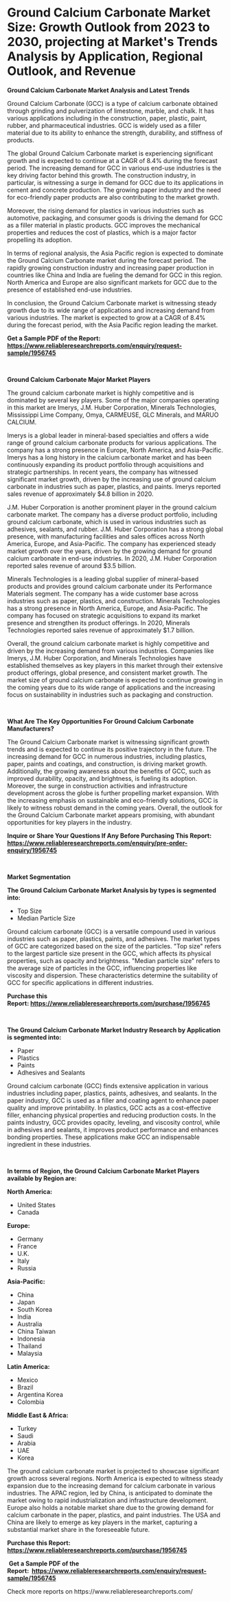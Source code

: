 <p><h1>Ground Calcium Carbonate Market Size: Growth Outlook from 2023 to 2030, projecting at Market's Trends Analysis by Application, Regional Outlook, and Revenue</h1></p><p><strong>Ground Calcium Carbonate Market Analysis and Latest Trends</strong></p>
<p><p>Ground Calcium Carbonate (GCC) is a type of calcium carbonate obtained through grinding and pulverization of limestone, marble, and chalk. It has various applications including in the construction, paper, plastic, paint, rubber, and pharmaceutical industries. GCC is widely used as a filler material due to its ability to enhance the strength, durability, and stiffness of products.</p><p>The global Ground Calcium Carbonate market is experiencing significant growth and is expected to continue at a CAGR of 8.4% during the forecast period. The increasing demand for GCC in various end-use industries is the key driving factor behind this growth. The construction industry, in particular, is witnessing a surge in demand for GCC due to its applications in cement and concrete production. The growing paper industry and the need for eco-friendly paper products are also contributing to the market growth.</p><p>Moreover, the rising demand for plastics in various industries such as automotive, packaging, and consumer goods is driving the demand for GCC as a filler material in plastic products. GCC improves the mechanical properties and reduces the cost of plastics, which is a major factor propelling its adoption.</p><p>In terms of regional analysis, the Asia Pacific region is expected to dominate the Ground Calcium Carbonate market during the forecast period. The rapidly growing construction industry and increasing paper production in countries like China and India are fueling the demand for GCC in this region. North America and Europe are also significant markets for GCC due to the presence of established end-use industries.</p><p>In conclusion, the Ground Calcium Carbonate market is witnessing steady growth due to its wide range of applications and increasing demand from various industries. The market is expected to grow at a CAGR of 8.4% during the forecast period, with the Asia Pacific region leading the market.</p></p>
<p><strong>Get a Sample PDF of the Report:&nbsp; <a href="https://www.reliableresearchreports.com/enquiry/request-sample/1956745">https://www.reliableresearchreports.com/enquiry/request-sample/1956745</a></strong></p>
<p>&nbsp;</p>
<p><strong>Ground Calcium Carbonate Major Market Players</strong></p>
<p><p>The ground calcium carbonate market is highly competitive and is dominated by several key players. Some of the major companies operating in this market are Imerys, J.M. Huber Corporation, Minerals Technologies, Mississippi Lime Company, Omya, CARMEUSE, GLC Minerals, and MARUO CALCIUM.</p><p>Imerys is a global leader in mineral-based specialties and offers a wide range of ground calcium carbonate products for various applications. The company has a strong presence in Europe, North America, and Asia-Pacific. Imerys has a long history in the calcium carbonate market and has been continuously expanding its product portfolio through acquisitions and strategic partnerships. In recent years, the company has witnessed significant market growth, driven by the increasing use of ground calcium carbonate in industries such as paper, plastics, and paints. Imerys reported sales revenue of approximately $4.8 billion in 2020.</p><p>J.M. Huber Corporation is another prominent player in the ground calcium carbonate market. The company has a diverse product portfolio, including ground calcium carbonate, which is used in various industries such as adhesives, sealants, and rubber. J.M. Huber Corporation has a strong global presence, with manufacturing facilities and sales offices across North America, Europe, and Asia-Pacific. The company has experienced steady market growth over the years, driven by the growing demand for ground calcium carbonate in end-use industries. In 2020, J.M. Huber Corporation reported sales revenue of around $3.5 billion.</p><p>Minerals Technologies is a leading global supplier of mineral-based products and provides ground calcium carbonate under its Performance Materials segment. The company has a wide customer base across industries such as paper, plastics, and construction. Minerals Technologies has a strong presence in North America, Europe, and Asia-Pacific. The company has focused on strategic acquisitions to expand its market presence and strengthen its product offerings. In 2020, Minerals Technologies reported sales revenue of approximately $1.7 billion.</p><p>Overall, the ground calcium carbonate market is highly competitive and driven by the increasing demand from various industries. Companies like Imerys, J.M. Huber Corporation, and Minerals Technologies have established themselves as key players in this market through their extensive product offerings, global presence, and consistent market growth. The market size of ground calcium carbonate is expected to continue growing in the coming years due to its wide range of applications and the increasing focus on sustainability in industries such as packaging and construction.</p></p>
<p>&nbsp;</p>
<p><strong>What Are The Key Opportunities For Ground Calcium Carbonate Manufacturers?</strong></p>
<p><p>The Ground Calcium Carbonate market is witnessing significant growth trends and is expected to continue its positive trajectory in the future. The increasing demand for GCC in numerous industries, including plastics, paper, paints and coatings, and construction, is driving market growth. Additionally, the growing awareness about the benefits of GCC, such as improved durability, opacity, and brightness, is fueling its adoption. Moreover, the surge in construction activities and infrastructure development across the globe is further propelling market expansion. With the increasing emphasis on sustainable and eco-friendly solutions, GCC is likely to witness robust demand in the coming years. Overall, the outlook for the Ground Calcium Carbonate market appears promising, with abundant opportunities for key players in the industry.</p></p>
<p><strong>Inquire or Share Your Questions If Any Before Purchasing This Report: <a href="https://www.reliableresearchreports.com/enquiry/pre-order-enquiry/1956745">https://www.reliableresearchreports.com/enquiry/pre-order-enquiry/1956745</a></strong></p>
<p>&nbsp;</p>
<p><strong>Market Segmentation</strong></p>
<p><strong>The Ground Calcium Carbonate Market Analysis by types is segmented into:</strong></p>
<p><ul><li>Top Size</li><li>Median Particle Size</li></ul></p>
<p><p>Ground calcium carbonate (GCC) is a versatile compound used in various industries such as paper, plastics, paints, and adhesives. The market types of GCC are categorized based on the size of the particles. "Top size" refers to the largest particle size present in the GCC, which affects its physical properties, such as opacity and brightness. "Median particle size" refers to the average size of particles in the GCC, influencing properties like viscosity and dispersion. These characteristics determine the suitability of GCC for specific applications in different industries.</p></p>
<p><strong>Purchase this Report:&nbsp;<a href="https://www.reliableresearchreports.com/purchase/1956745">https://www.reliableresearchreports.com/purchase/1956745</a></strong></p>
<p>&nbsp;</p>
<p><strong>The Ground Calcium Carbonate Market Industry Research by Application is segmented into:</strong></p>
<p><ul><li>Paper</li><li>Plastics</li><li>Paints</li><li>Adhesives and Sealants</li></ul></p>
<p><p>Ground calcium carbonate (GCC) finds extensive application in various industries including paper, plastics, paints, adhesives, and sealants. In the paper industry, GCC is used as a filler and coating agent to enhance paper quality and improve printability. In plastics, GCC acts as a cost-effective filler, enhancing physical properties and reducing production costs. In the paints industry, GCC provides opacity, leveling, and viscosity control, while in adhesives and sealants, it improves product performance and enhances bonding properties. These applications make GCC an indispensable ingredient in these industries.</p></p>
<p>&nbsp;</p>
<p><strong>In terms of Region, the Ground Calcium Carbonate Market Players available by Region are:</strong></p>
<p>
    <p> <strong> North America: </strong>
        <ul>
            <li>United States</li>
            <li>Canada</li>
        </ul>
        </p> 
    <p> <strong> Europe: </strong>
        <ul>
            <li>Germany</li>
            <li>France</li>
            <li>U.K.</li>
            <li>Italy</li>
            <li>Russia</li>
        </ul>
        </p> 
    <p> <strong> Asia-Pacific: </strong>
        <ul>
            <li>China</li>
            <li>Japan</li>
            <li>South Korea</li>
            <li>India</li>
            <li>Australia</li>
            <li>China Taiwan</li>
            <li>Indonesia</li>
            <li>Thailand</li>
            <li>Malaysia</li>
        </ul>
        </p> 
    <p> <strong> Latin America: </strong>
        <ul>
            <li>Mexico</li>
            <li>Brazil</li>
            <li>Argentina Korea</li>
            <li>Colombia</li>
        </ul>
        </p> 
    <p> <strong> Middle East & Africa: </strong>
        <ul>
            <li>Turkey</li>
            <li>Saudi</li>
            <li>Arabia</li>
            <li>UAE</li>
            <li>Korea</li>
        </ul>
    </p>
    </p>
<p><p>The ground calcium carbonate market is projected to showcase significant growth across several regions. North America is expected to witness steady expansion due to the increasing demand for calcium carbonate in various industries. The APAC region, led by China, is anticipated to dominate the market owing to rapid industrialization and infrastructure development. Europe also holds a notable market share due to the growing demand for calcium carbonate in the paper, plastics, and paint industries. The USA and China are likely to emerge as key players in the market, capturing a substantial market share in the foreseeable future.</p></p>
<p><strong>Purchase this Report: <a href="https://www.reliableresearchreports.com/purchase/1956745">https://www.reliableresearchreports.com/purchase/1956745</a></strong></p>
<p>&nbsp;<strong>Get a Sample PDF of the Report:&nbsp;&nbsp;<a href="https://www.reliableresearchreports.com/enquiry/request-sample/1956745">https://www.reliableresearchreports.com/enquiry/request-sample/1956745</a></strong></p>
<p><strong></strong></p>
<p>Check more reports on https://www.reliableresearchreports.com/</p>